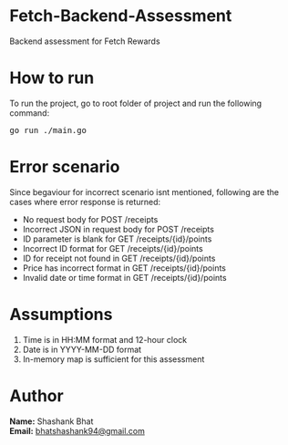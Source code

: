 # Fetch-Backend-Assessment

Backend assessment for Fetch Rewards

# How to run

To run the project, go to root folder of project and run the following command: </br>

<pre>go run ./main.go</pre>

# Error scenario

Since begaviour for incorrect scenario isnt mentioned, following are the cases where error response is returned:

<ul>
<li>No request body for POST /receipts</li>
<li>Incorrect JSON in request body for POST /receipts</li>
<li>ID parameter is blank for GET /receipts/{id}/points</li>
<li>Incorrect ID format for GET /receipts/{id}/points</li>
<li>ID for receipt not found in GET /receipts/{id}/points</li>
<li>Price has incorrect format in GET /receipts/{id}/points</li>
<li>Invalid date or time format in GET /receipts/{id}/points</li>
</ul>

# Assumptions

1. Time is in HH:MM format and 12-hour clock
2. Date is in YYYY-MM-DD format
3. In-memory map is sufficient for this assessment

# Author

<b>Name:</b> Shashank Bhat </br>
<b>Email:</b> bhatshashank94@gmail.com
